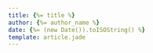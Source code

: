 ```yaml
---
title: {%= title %}
author: {%= author_name %}
date: {%= (new Date()).toISOString() %}
template: article.jade
---
```

